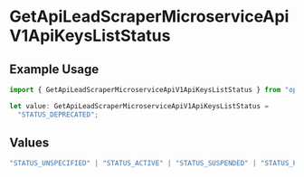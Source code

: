 # GetApiLeadScraperMicroserviceApiV1ApiKeysListStatus

## Example Usage

```typescript
import { GetApiLeadScraperMicroserviceApiV1ApiKeysListStatus } from "oppulence-backend-sdk/models/operations";

let value: GetApiLeadScraperMicroserviceApiV1ApiKeysListStatus =
  "STATUS_DEPRECATED";
```

## Values

```typescript
"STATUS_UNSPECIFIED" | "STATUS_ACTIVE" | "STATUS_SUSPENDED" | "STATUS_PENDING_VERIFICATION" | "STATUS_REVOKED" | "STATUS_EXPIRED" | "STATUS_RATE_LIMITED" | "STATUS_PENDING_REVIEW" | "STATUS_DEPRECATED" | "STATUS_MAINTENANCE"
```